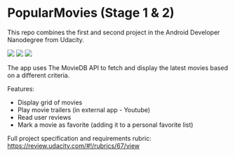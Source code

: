 # PopularMovies (Stage 1 & 2)

This repo combines the first and second project in the Android Developer Nanodegree from Udacity.

 ![](https://lh3.googleusercontent.com/I8epslEHktGEn6F5c7zhEj0lgQ4kxJxaWbfZ1iYSS8e2COQlSHdy7jqGE4xy2_SacyDo32JJy8j2kU9Bs9ZztCGcsVua3JEcpjFuXgNKh2r-JMTPTNMyUWydzrdPJD1FO3j2H8JZOTWw9d5JzxiL_tHPkbFCYmVsNXmGnO96QoFs76VIdnGmnoyuLiJJYCixLymvoQuw9hoWf4hBUIgQ4wv44CD1bHOPu3N2AoxiLXiyrd0bhA8TF5c1cHc3_E_xN_zZvTADDvaEq1I5-HmHH3olSS8kWLhawxz6KNf-QKEJwFg5-nZB6N13DFswRszs-QrjQFBW1406ZhNuadOm6tAWc8r6KHree774xSYypJAdMnzPG-L8ClJeI3cA60sKWoL25Qk_dGOJRH1-7ztFghHWq1wxsD1iTKvoYJKXCa-8RClJLKQMuKMx_DV_fwcCnq2dLM4LmJKr-1A8L1ZhvAoiW7uF5NYc3jFq8Z7tb2Mcru74J24ZghR8D1pqCy62nGof3qX1y7NP0WlYrVDYx9k8PF5_WyaNOElWsvyc-WPgLiYP9WnYivun92wg9w20q7zIurwWvbec_hWuIWf4nNd51muzjEsQkFWd3z0c=w300-h620-no)  ![](https://lh3.googleusercontent.com/af27-5sVavOohVf-aRLzWebJyQsK5NYtIqvv_ar38rV5D-AqiTZ03_Lgh-t3MqayvHoCq3LvGpzBeckaKgY1SUpDGDHRyFl-jjRgTYjkV_gS_ZdOLS5rbdlLYLTU5II0XYZ9-yOI-_SAvJQLvvs5BYp2sJysZ6SVafe9TK-OXW9u852idR3j-hR1JsqQWjjx2vxujkc_vHkDJYtERqeU6tFg0zqnz7XcQtozzQidF8Mr6KiFMJ-m-CfU2WVHUcr0JSxxXMEL0aFXuG5cQ48DbxOgikhF0yg3_6DDz72Qb6K-4IPB0g79KkqhGdPvmiNw9d0YlsgOuzsK0acGGsGK0UrocUMCGLM4rq_G7w2MjKVvCmuOXSYxTQq709nB_7Br0hTaLPaZBN7d1u_N6sRinpAuCUfpO866uGz5PXK_T9HCe1ry1ncE210_Cua_6aTCJldOAC5zFVwm7UyCmD97e38yexrNz7NB5rM7xd_3grmuTHnv5oETVnzoTJiBtNXGR-YCXSmJrMI45c7eIoWuVGKAlFSSv8mcmgyj42o1lo7jELHpf372lBBx1Iq-3Q0C9BgQj6A3zqdZ5O1rAL74IiL84F745XjnUaAlBPYL=w300-h620-no) ![](https://lh3.googleusercontent.com/AKwrMy32dns1VM5yBz7xQPHW5F6IRE-WBcrVpP_dI4-ytkFo8hE4QE0aIyeRPJXOQaAnZkTuvcxNDJ2qsAB_MSOoYKy4t8EOGF4bEokupBueXQrpBY7Scs8-TfQbaMl45Yad38b0u_7u1Uxgu3NU2s67NBtDlWKAtvhWJRoPG4l3N3ymCGRxMCvTpUB5ESRJXLYGi-CdywGW-hhZa0VbWpotblF-GBPK0Of49JoKI-iJ1QTSy1V5utmTS7oHysZO1A71VxfGP_CqVK3GRTEabf8XIkj35g1vUpDGWddOxjJ3hQHbawi7Kt43b5DBhqS7gxwEMRzS233c_rRmDwXBH7ITLar2WEgiqeUNf9Qa-e7QHDPYDYfc_GGq5jC4ryuyIEZKuLob3JxYnNUGrJoXDTvzAXX-Hcdnz7NQGQnAX7eUhapIMFTWeNnJZBzmF8lpKULQ-e0mFLdFgZQyupSI9I7GunCF6dJdAtjCnwuGwwBxWUiEXbypN-9P00sFy0yzMh1uTvzxcwcwYPlFlwVQ2E9uNpauM_hF3Y471KJiTohptQbnbNUsb0Fv6JQhf4Bb_hSO0QlfyR0zUIFJFcN25DkNqMxD-0rjxSReZc5R=w300-h620-no)

The app uses The MovieDB API to fetch and display the latest movies based on a different criteria. 

Features:
 - Display grid of movies
 - Play movie trailers (in external app - Youtube)
 - Read user reviews
 - Mark a movie as favorite (adding it to a personal favorite list)
 
 Full project specification and requirements rubric: https://review.udacity.com/#!/rubrics/67/view
 
 
